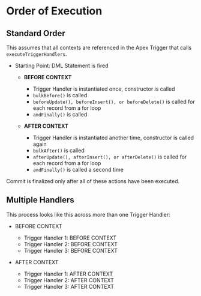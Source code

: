 # Order of Execution
## Standard Order

This assumes that all contexts are referenced in the Apex Trigger that calls `executeTriggerHandlers`.

* Starting Point: DML Statement is fired
  
  * **BEFORE CONTEXT**
  
    * Trigger Handler is instantiated once, constructor is called
    * `bulkBefore()` is called
    * `beforeUpdate(), beforeInsert(), or beforeDelete()` is called for each record from a for loop
    * `andFinally()` is called
  
  * **AFTER CONTEXT**
  
    * Trigger Handler is instantiated another time, constructor is called again
    * `bulkAfter()` is called
    * `afterUpdate(), afterInsert(), or afterDelete()` is called for each record from a for loop
    * `andFinally()` is called a second time

Commit is finalized only after all of these actions have been executed.  

## Multiple Handlers
This process looks like this across more than one Trigger Handler:

- BEFORE CONTEXT
  
  * Trigger Handler 1: BEFORE CONTEXT
  * Trigger Handler 2: BEFORE CONTEXT
  * Trigger Handler 3: BEFORE CONTEXT

- AFTER CONTEXT

  * Trigger Handler 1: AFTER CONTEXT
  * Trigger Handler 2: AFTER CONTEXT
  * Trigger Handler 3: AFTER CONTEXT